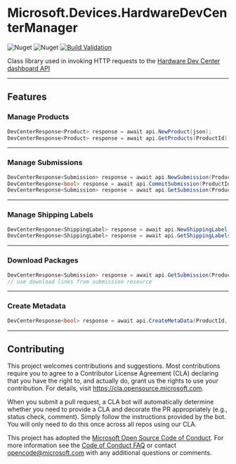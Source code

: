 # __Microsoft.Devices.HardwareDevCenterManager__

![Nuget](https://img.shields.io/nuget/v/Microsoft.Devices.HardwareDevCenterManager)
![Nuget](https://img.shields.io/nuget/dt/Microsoft.Devices.HardwareDevCenterManager)
[![Build Validation](https://github.com/microsoft/devices-hardware-dev-center-manager/actions/workflows/dotnet-pr-build-validation.yml/badge.svg)](https://github.com/microsoft/devices-hardware-dev-center-manager/actions/workflows/dotnet-pr-build-validation.yml)

Class library used in invoking HTTP requests to the [Hardware Dev Center dashboard API](https://learn.microsoft.com/en-us/windows-hardware/drivers/dashboard/dashboard-api)

---

## __Features__
### Manage Products
```csharp
DevCenterResponse<Product> response = await api.NewProduct(json);
DevCenterResponse<Product> response = await api.GetProducts(ProductId);
```
---

### Manage Submissions
```csharp
DevCenterResponse<Submission> response = await api.NewSubmission(ProductId, json);
DevCenterResponse<bool> response = await api.CommitSubmission(ProductId, SubmissionId);
DevCenterResponse<Submission> response = await api.GetSubmission(ProductId, SubmissionId);
```

---

### Manage Shipping Labels
```csharp
DevCenterResponse<ShippingLabel> response = await api.NewShippingLabel(ProductId, SubmissionId, json);
DevCenterResponse<ShippingLabel> response = await api.GetShippingLabels(ProductId, SubmissionId, ShippingLabelId);
```

---

### Download Packages
```csharp
DevCenterResponse<Submission> response = await api.GetSubmission(ProductId, SubmissionId);
// use download links from submission resource
```

---

### Create Metadata
```csharp
DevCenterResponse<bool> response = await api.CreateMetaData(ProductId, SubmissionId);
```

---

## __Contributing__

This project welcomes contributions and suggestions.  Most contributions require you to agree to a
Contributor License Agreement (CLA) declaring that you have the right to, and actually do, grant us
the rights to use your contribution. For details, visit https://cla.opensource.microsoft.com.

When you submit a pull request, a CLA bot will automatically determine whether you need to provide
a CLA and decorate the PR appropriately (e.g., status check, comment). Simply follow the instructions
provided by the bot. You will only need to do this once across all repos using our CLA.

This project has adopted the [Microsoft Open Source Code of Conduct](https://opensource.microsoft.com/codeofconduct/).
For more information see the [Code of Conduct FAQ](https://opensource.microsoft.com/codeofconduct/faq/) or
contact [opencode@microsoft.com](mailto:opencode@microsoft.com) with any additional questions or comments.

